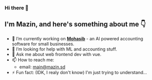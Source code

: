 ### Hi there 👋

 I'm Mazin, and here's something about me 👇
-----
- 🔭 I’m currently working on [**Mohasib**](https://mohasib.xyz) - an AI powered accounting software for small businesses.
- 🤔 I’m looking for help with ML and accounting stuff.
- 💬 Ask me about web frontend dev with vue.
- 📫 How to reach me: 
  - email: main@mazin.sd
- ⚡ Fun fact: (IDK, I realy don't know) I'm just trying to understand...
